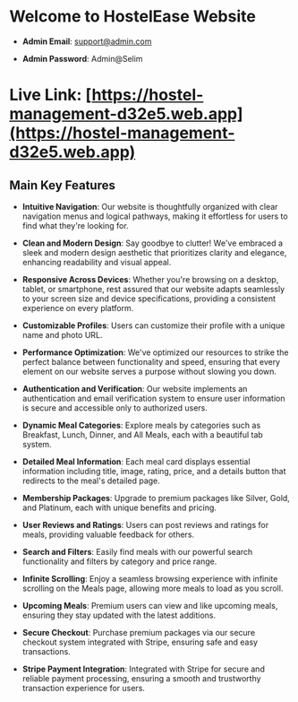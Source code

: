 # Welcome to HostelEase Website

- **Admin Email**: support@admin.com

- **Admin Password**: Admin@Selim

# Live Link: [https://hostel-management-d32e5.web.app](https://hostel-management-d32e5.web.app)

## Main Key Features

- **Intuitive Navigation**: Our website is thoughtfully organized with clear navigation menus and logical pathways, making it effortless for users to find what they're looking for.

- **Clean and Modern Design**: Say goodbye to clutter! We've embraced a sleek and modern design aesthetic that prioritizes clarity and elegance, enhancing readability and visual appeal.

- **Responsive Across Devices**: Whether you're browsing on a desktop, tablet, or smartphone, rest assured that our website adapts seamlessly to your screen size and device specifications, providing a consistent experience on every platform.

- **Customizable Profiles**: Users can customize their profile with a unique name and photo URL.

- **Performance Optimization**: We've optimized our resources to strike the perfect balance between functionality and speed, ensuring that every element on our website serves a purpose without slowing you down.

- **Authentication and Verification**: Our website implements an authentication and email verification system to ensure user information is secure and accessible only to authorized users.

- **Dynamic Meal Categories**: Explore meals by categories such as Breakfast, Lunch, Dinner, and All Meals, each with a beautiful tab system.

- **Detailed Meal Information**: Each meal card displays essential information including title, image, rating, price, and a details button that redirects to the meal's detailed page.

- **Membership Packages**: Upgrade to premium packages like Silver, Gold, and Platinum, each with unique benefits and pricing.

- **User Reviews and Ratings**: Users can post reviews and ratings for meals, providing valuable feedback for others.

- **Search and Filters**: Easily find meals with our powerful search functionality and filters by category and price range.

- **Infinite Scrolling**: Enjoy a seamless browsing experience with infinite scrolling on the Meals page, allowing more meals to load as you scroll.

- **Upcoming Meals**: Premium users can view and like upcoming meals, ensuring they stay updated with the latest additions.

- **Secure Checkout**: Purchase premium packages via our secure checkout system integrated with Stripe, ensuring safe and easy transactions.

- **Stripe Payment Integration**: Integrated with Stripe for secure and reliable payment processing, ensuring a smooth and trustworthy transaction experience for users.
